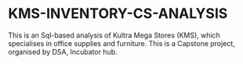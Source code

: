 # KMS-INVENTORY-CS-ANALYSIS
This is an Sql-based analysis of Kultra Mega Stores (KMS), which specialises in office supplies and furniture. This is a Capstone project, organised by DSA, Incubator hub. 
